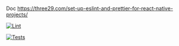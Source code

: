 Doc 
https://three29.com/set-up-eslint-and-prettier-for-react-native-projects/

[![Lint](https://github.com/SebastianJordan/poc-rick-morty/actions/workflows/lint.yml/badge.svg)](https://github.com/SebastianJordan/poc-rick-morty/actions/workflows/lint.yml)


[![Tests](https://github.com/SebastianJordan/poc-rick-morty/actions/workflows/tests.yml/badge.svg)](https://github.com/SebastianJordan/poc-rick-morty/actions/workflows/tests.yml)
